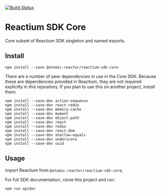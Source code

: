 [![Build Status](https://travis-ci.org/Atomic-Reactor/reactium-sdk-core.svg?branch=master)](https://travis-ci.org/Atomic-Reactor/reactium-sdk-core)

# Reactium SDK Core

Core subset of Reactium SDK singleton and named exports.

## Install

```
npm install --save @atomic-reactor/reactium-sdk-core
```

There are a number of peer dependencies in use in the Core SDK. Because these are dependencies
provided in Reactium, they are not required explicitly in this repository. If you
plan to use this on another project, install them:

```
npm install --save-dev action-sequence
npm install --save-dev react-redux
npm install --save-dev memory-cache
npm install --save-dev moment
npm install --save-dev object-path
npm install --save-dev react
npm install --save-dev redux
npm install --save-dev react-dom
npm install --save-dev shallow-equals
npm install --save-dev underscore
npm install --save-dev uuid
```

## Usage
import Reactium from `@atomic-reactor/reactium-sdk-core`;

For full SDK documentation, clone this project and run:

```
npm run apidoc
```
